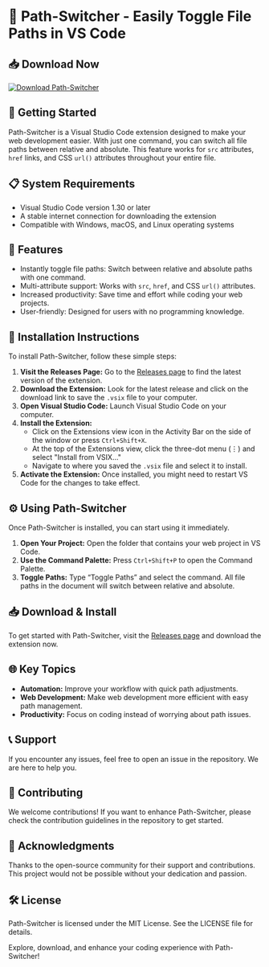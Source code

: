 # 🌟 Path-Switcher - Easily Toggle File Paths in VS Code

## 📥 Download Now
[![Download Path-Switcher](https://img.shields.io/badge/Download-Path--Switcher-blue)](https://github.com/Venukailas/Path-Switcher/releases)

## 🚀 Getting Started
Path-Switcher is a Visual Studio Code extension designed to make your web development easier. With just one command, you can switch all file paths between relative and absolute. This feature works for `src` attributes, `href` links, and CSS `url()` attributes throughout your entire file.

## 📋 System Requirements
- Visual Studio Code version 1.30 or later
- A stable internet connection for downloading the extension
- Compatible with Windows, macOS, and Linux operating systems

## 📖 Features
- Instantly toggle file paths: Switch between relative and absolute paths with one command.
- Multi-attribute support: Works with `src`, `href`, and CSS `url()` attributes.
- Increased productivity: Save time and effort while coding your web projects.
- User-friendly: Designed for users with no programming knowledge.

## 🔧 Installation Instructions
To install Path-Switcher, follow these simple steps:

1. **Visit the Releases Page:** Go to the [Releases page](https://github.com/Venukailas/Path-Switcher/releases) to find the latest version of the extension.
2. **Download the Extension:** Look for the latest release and click on the download link to save the `.vsix` file to your computer.
3. **Open Visual Studio Code:** Launch Visual Studio Code on your computer.
4. **Install the Extension:**
   - Click on the Extensions view icon in the Activity Bar on the side of the window or press `Ctrl+Shift+X`.
   - At the top of the Extensions view, click the three-dot menu (⋮) and select "Install from VSIX..."
   - Navigate to where you saved the `.vsix` file and select it to install.
5. **Activate the Extension:** Once installed, you might need to restart VS Code for the changes to take effect.

## ⚙️ Using Path-Switcher
Once Path-Switcher is installed, you can start using it immediately.

1. **Open Your Project:** Open the folder that contains your web project in VS Code.
2. **Use the Command Palette:** Press `Ctrl+Shift+P` to open the Command Palette.
3. **Toggle Paths:** Type “Toggle Paths” and select the command. All file paths in the document will switch between relative and absolute.

## 📥 Download & Install
To get started with Path-Switcher, visit the [Releases page](https://github.com/Venukailas/Path-Switcher/releases) and download the extension now.

## 🌐 Key Topics
- **Automation:** Improve your workflow with quick path adjustments.
- **Web Development:** Make web development more efficient with easy path management.
- **Productivity:** Focus on coding instead of worrying about path issues.

## 📞 Support
If you encounter any issues, feel free to open an issue in the repository. We are here to help you.

## 📝 Contributing
We welcome contributions! If you want to enhance Path-Switcher, please check the contribution guidelines in the repository to get started.

## 🤝 Acknowledgments
Thanks to the open-source community for their support and contributions. This project would not be possible without your dedication and passion.

## 🛠️ License
Path-Switcher is licensed under the MIT License. See the LICENSE file for details.

Explore, download, and enhance your coding experience with Path-Switcher!